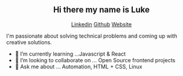 <h2 align="center">Hi there my name is Luke</h2>   

<p align="center"> 
 <a margin='5px' href="https://www.linkedin.com/in/lukehowsam/">Linkedin</a> 
 <a margin='5px' href="https://github.com/luke-h1/">Github</a> 
 <a margin='5px' href="https://lhowsam.com">Website</a> 
</p> 

I'm passionate about solving technical problems and coming up with creative solutions. 

 

<!--- - 🔭 I’m currently working on ... []() --> 
- 🌱 I’m currently learning ...Javascript & React 
- 👯 I’m looking to collaborate on ... Open Source frontend projects 
- 💬 Ask me about ... Automation, HTML + CSS, Linux 
<br /> 
<br /> 
<br /> 
<!-- <p align="center">
  Weekly development breakdown: 
</p> -->
<!--START_SECTION:waka-->
<!--END_SECTION:waka-->
